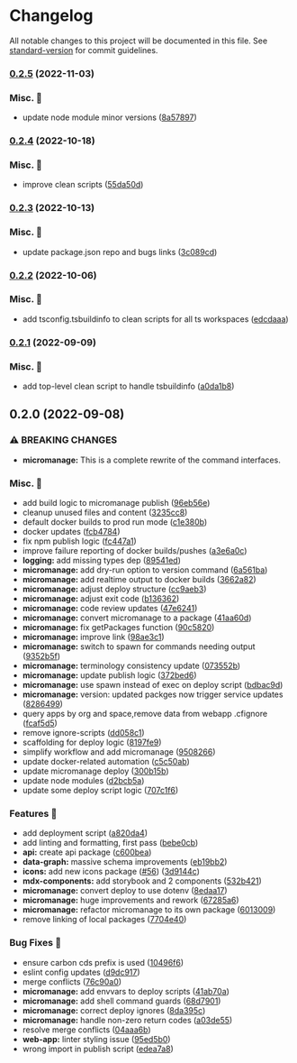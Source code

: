 # Changelog

All notable changes to this project will be documented in this file. See [standard-version](https://github.com/conventional-changelog/standard-version) for commit guidelines.

### [0.2.5](https://github.com/carbon-design-system/carbon-platform/compare/@carbon-platform/scripts@0.2.4...@carbon-platform/scripts@0.2.5) (2022-11-03)


### Misc. 🔮

* update node module minor versions ([8a57897](https://github.com/carbon-design-system/carbon-platform/commit/8a578978d5342d0ae06c8e789ebeba43461cd824))

### [0.2.4](https://github.com/carbon-design-system/carbon-platform/compare/@carbon-platform/scripts@0.2.3...@carbon-platform/scripts@0.2.4) (2022-10-18)


### Misc. 🔮

* improve clean scripts ([55da50d](https://github.com/carbon-design-system/carbon-platform/commit/55da50d5ba7ed9fac83ad09471152cd7c6c8d9a5))

### [0.2.3](https://github.com/carbon-design-system/carbon-platform/compare/@carbon-platform/scripts@0.2.2...@carbon-platform/scripts@0.2.3) (2022-10-13)


### Misc. 🔮

* update package.json repo and bugs links ([3c089cd](https://github.com/carbon-design-system/carbon-platform/commit/3c089cdde1ddde2a3b9f750680755c4253bfcae2))

### [0.2.2](https://github.com/carbon-design-system/carbon-platform/compare/@carbon-platform/scripts@0.2.1...@carbon-platform/scripts@0.2.2) (2022-10-06)


### Misc. 🔮

* add tsconfig.tsbuildinfo to clean scripts for all ts workspaces ([edcdaaa](https://github.com/carbon-design-system/carbon-platform/commit/edcdaaa1a1175a34f16d97e497f8d51bfe827673))

### [0.2.1](https://github.com/carbon-design-system/carbon-platform/compare/@carbon-platform/scripts@0.2.0...@carbon-platform/scripts@0.2.1) (2022-09-09)


### Misc. 🔮

* add top-level clean script to handle tsbuildinfo ([a0da1b8](https://github.com/carbon-design-system/carbon-platform/commit/a0da1b86e96ab39e6131f2889f90d71fe8e4f691))

## 0.2.0 (2022-09-08)


### ⚠ BREAKING CHANGES

* **micromanage:** This is a complete rewrite of the command interfaces.

### Misc. 🔮

* add build logic to micromanage publish ([96eb56e](https://github.com/carbon-design-system/carbon-platform/commit/96eb56e9bbb7ed29fb4ba47b86a2a4d6c466c1fc))
* cleanup unused files and content ([3235cc8](https://github.com/carbon-design-system/carbon-platform/commit/3235cc839f6baa62df26c77f018339b21fa40b53))
* default docker builds to prod run mode ([c1e380b](https://github.com/carbon-design-system/carbon-platform/commit/c1e380b12ad06465c37d07baf6f5f7388c31e016))
* docker updates ([fcb4784](https://github.com/carbon-design-system/carbon-platform/commit/fcb47848e6371e48abc985a0c18c02fd5038f36c))
* fix npm publish logic ([fc447a1](https://github.com/carbon-design-system/carbon-platform/commit/fc447a1de04574c7a5f30aeb2f80dfedf67316a6))
* improve failure reporting of docker builds/pushes ([a3e6a0c](https://github.com/carbon-design-system/carbon-platform/commit/a3e6a0c8cde9eefa5b8ae2159960a5d3baeb92af))
* **logging:** add missing types dep ([89541ed](https://github.com/carbon-design-system/carbon-platform/commit/89541edc6f727dd22d423d3e1ecb6bb82bef0a8a))
* **micromanage:** add dry-run option to version command ([6a561ba](https://github.com/carbon-design-system/carbon-platform/commit/6a561ba072ae1d7e64f89ae8a19a21e09eab5186))
* **micromanage:** add realtime output to docker builds ([3662a82](https://github.com/carbon-design-system/carbon-platform/commit/3662a82c519163c7103a658dfded19798af8eea9))
* **micromanage:** adjust deploy structure ([cc9aeb3](https://github.com/carbon-design-system/carbon-platform/commit/cc9aeb3419d52f22bf3dc87073b4d2ef655ed494))
* **micromanage:** adjust exit code ([b136362](https://github.com/carbon-design-system/carbon-platform/commit/b136362b4b65cc5681af83ac5316008738dbb645))
* **micromanage:** code review updates ([47e6241](https://github.com/carbon-design-system/carbon-platform/commit/47e624168653f23dc58f45ea4196022031450dea))
* **micromanage:** convert micromanage to a package ([41aa60d](https://github.com/carbon-design-system/carbon-platform/commit/41aa60dedfd326e8c141dc29a0587f8dfa454a2c))
* **micromanage:** fix getPackages function ([90c5820](https://github.com/carbon-design-system/carbon-platform/commit/90c58203f86cc513b85900e4ee4a74da7d27a978))
* **micromanage:** improve link ([98ae3c1](https://github.com/carbon-design-system/carbon-platform/commit/98ae3c1ee9b1ab82814ec51b263521dee78650dd))
* **micromanage:** switch to spawn for commands needing output ([9352b5f](https://github.com/carbon-design-system/carbon-platform/commit/9352b5f05d406ada1137074b1065b1337082ce3b))
* **micromanage:** terminology consistency update ([073552b](https://github.com/carbon-design-system/carbon-platform/commit/073552b96b79c290faf55c82b0e42eb48f27c899))
* **micromanage:** update publish logic ([372bed6](https://github.com/carbon-design-system/carbon-platform/commit/372bed690abca211a6159820d8c1cacebbd59c5a))
* **micromanage:** use spawn instead of exec on deploy script ([bdbac9d](https://github.com/carbon-design-system/carbon-platform/commit/bdbac9d468672270f17d550fdd8569efc6f16559))
* **micromanage:** version: updated packges now trigger service updates ([8286499](https://github.com/carbon-design-system/carbon-platform/commit/82864990f215869ccfff4346ea64047eeedbb252))
* query apps by org and space,remove data from webapp .cfignore ([fcaf5d5](https://github.com/carbon-design-system/carbon-platform/commit/fcaf5d5387210493fffc43046abc67da5d32234e))
* remove ignore-scripts ([dd058c1](https://github.com/carbon-design-system/carbon-platform/commit/dd058c1da7566c15c08203d883f30f8501b3b054))
* scaffolding for deploy logic ([8197fe9](https://github.com/carbon-design-system/carbon-platform/commit/8197fe9813c8d154d59ddf3c7ad219b82936c18a))
* simplify workflow and add micromanage ([9508266](https://github.com/carbon-design-system/carbon-platform/commit/9508266ffb389ec68a009d6cc0468ccb371f3384))
* update docker-related automation ([c5c50ab](https://github.com/carbon-design-system/carbon-platform/commit/c5c50abc0b3f193300946b7745a78c197634b432))
* update micromanage deploy ([300b15b](https://github.com/carbon-design-system/carbon-platform/commit/300b15be96a4d9a828afdaceeb5765f97dc8b183))
* update node modules ([d2bcb5a](https://github.com/carbon-design-system/carbon-platform/commit/d2bcb5adf89a8e90e03daa2b8d4f00343343d0b6))
* update some deploy script logic ([707c1f6](https://github.com/carbon-design-system/carbon-platform/commit/707c1f6f6d227a42d21de405a4c15d5940879c26))


### Features 🌟

* add deployment script ([a820da4](https://github.com/carbon-design-system/carbon-platform/commit/a820da47bb51ea438a0d488a8d4d720666d75c70))
* add linting and formatting, first pass ([bebe0cb](https://github.com/carbon-design-system/carbon-platform/commit/bebe0cba38d179fe7f9697f6ea56e1c42c8def16))
* **api:** create api package ([c600bea](https://github.com/carbon-design-system/carbon-platform/commit/c600bea03431c537cec70a5353d650f099e990fb))
* **data-graph:** massive schema improvements ([eb19bb2](https://github.com/carbon-design-system/carbon-platform/commit/eb19bb22c5e58504a128ebd74478d2c0f73eade9))
* **icons:** add new icons package ([#56](https://github.com/carbon-design-system/carbon-platform/issues/56)) ([3d9144c](https://github.com/carbon-design-system/carbon-platform/commit/3d9144c019cff7f4271c6ab0e13cd6939c8f7847))
* **mdx-components:** add storybook and 2 components ([532b421](https://github.com/carbon-design-system/carbon-platform/commit/532b4219420e951f44a54ce2ba21fcac5c4e070f))
* **micromanage:** convert deploy to use dotenv ([8edaa17](https://github.com/carbon-design-system/carbon-platform/commit/8edaa174c937ef11aca1614c13d1e0db8f7e82c6))
* **micromanage:** huge improvements and rework ([67285a6](https://github.com/carbon-design-system/carbon-platform/commit/67285a690cc7fb71a1bd7105b1b59e544d713704))
* **micromanage:** refactor micromanage to its own package ([6013009](https://github.com/carbon-design-system/carbon-platform/commit/6013009b041a8ea296d788f772da53f6c8d32655))
* remove linking of local packages ([7704e40](https://github.com/carbon-design-system/carbon-platform/commit/7704e4087bc4272d55834f763de5c9a4d97fc8dc))


### Bug Fixes 🐛

* ensure carbon cds prefix is used ([10496f6](https://github.com/carbon-design-system/carbon-platform/commit/10496f6ef000a5da9d1da211ae4369707cb7d011))
* eslint config updates ([d9dc917](https://github.com/carbon-design-system/carbon-platform/commit/d9dc917b7d368fe67f534697db1c5009a19a8e4b))
* merge conflicts ([76c90a0](https://github.com/carbon-design-system/carbon-platform/commit/76c90a04864b4950e4eaef8c3cc86389f1f64623))
* **micromanage:** add envvars to deploy scripts ([41ab70a](https://github.com/carbon-design-system/carbon-platform/commit/41ab70a11a0356213ae2fed7ab988d7b7214583e))
* **micromanage:** add shell command guards ([68d7901](https://github.com/carbon-design-system/carbon-platform/commit/68d7901f24482f3cb2322d7114585ac0a63c1b33))
* **micromanage:** correct deploy ignores ([8da395c](https://github.com/carbon-design-system/carbon-platform/commit/8da395c14505fd7776bad9d4bb2d3b6aeb3fe3fb))
* **micromanage:** handle non-zero return codes ([a03de55](https://github.com/carbon-design-system/carbon-platform/commit/a03de550778c79f7592d197f626e2f088ae39b5f))
* resolve merge conflicts ([04aaa6b](https://github.com/carbon-design-system/carbon-platform/commit/04aaa6b4d27cbd4ed11e6c66845ab84f3eb39b5d))
* **web-app:** linter styling issue ([95ed5b0](https://github.com/carbon-design-system/carbon-platform/commit/95ed5b01924a2c83334754e889a8b71ed9ed3150))
* wrong import in publish script ([edea7a8](https://github.com/carbon-design-system/carbon-platform/commit/edea7a803938e9205c67d23de9ac95b26c39b028))

